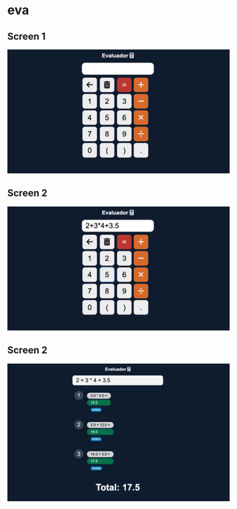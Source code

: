 # eva


## Screen 1
![Aplicacion](https://github.com/isaias009/eva/blob/main/others/paso1.png?raw=true)

## Screen 2
![Ingresando datos](https://github.com/isaias009/eva/blob/main/others/paso2.png?raw=true)

## Screen 2
![Resultados](https://github.com/isaias009/eva/blob/main/others/paso3.png?raw=true)
